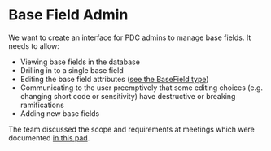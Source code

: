 # Base Field Admin

We want to create an interface for PDC admins to manage base fields. It needs to allow:

- Viewing base fields in the database
- Drilling in to a single base field
- Editing the base field attributes ([see the BaseField type](https://github.com/PhilanthropyDataCommons/service/blob/main/src/types/BaseField.ts))
- Communicating to the user preemptively that some editing choices (e.g. changing short code or sensitivity) have destructive or breaking ramifications
- Adding new base fields

The team discussed the scope and requirements at meetings which were documented [in this pad](https://pad.opentechstrategies.com/p/pdc-admin-ui-design-2025-05-23).

